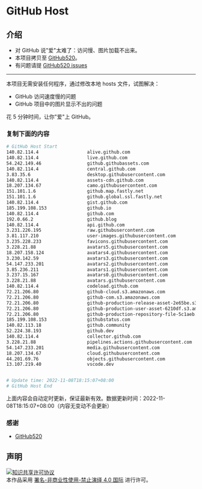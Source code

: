 # GitHub Host
## 介绍
- 对 GitHub 说"爱"太难了：访问慢、图片加载不出来。
- 本项目拷贝至 [GitHub520](https://github.com/521xueweihan/GitHub520)。
- 有问题请提 [GitHub520 issues](https://github.com/521xueweihan/GitHub520/issues/new)

---

本项目无需安装任何程序，通过修改本地 hosts 文件，试图解决：
- GitHub 访问速度慢的问题
- GitHub 项目中的图片显示不出的问题

花 5 分钟时间，让你"爱"上 GitHub。

### 复制下面的内容
```bash
# GitHub Host Start
140.82.114.4                  alive.github.com
140.82.114.4                  live.github.com
54.242.149.46                 github.githubassets.com
140.82.114.4                  central.github.com
3.83.35.6                     desktop.githubusercontent.com
140.82.114.4                  assets-cdn.github.com
18.207.134.67                 camo.githubusercontent.com
151.101.1.6                   github.map.fastly.net
151.101.1.6                   github.global.ssl.fastly.net
140.82.114.4                  gist.github.com
185.199.108.153               github.io
140.82.114.4                  github.com
192.0.66.2                    github.blog
140.82.114.4                  api.github.com
3.231.226.195                 raw.githubusercontent.com
3.81.117.210                  user-images.githubusercontent.com
3.235.228.233                 favicons.githubusercontent.com
3.228.21.88                   avatars5.githubusercontent.com
18.207.158.124                avatars4.githubusercontent.com
3.230.142.59                  avatars3.githubusercontent.com
54.147.233.201                avatars2.githubusercontent.com
3.85.236.211                  avatars1.githubusercontent.com
3.237.15.167                  avatars0.githubusercontent.com
3.228.21.88                   avatars.githubusercontent.com
140.82.114.4                  codeload.github.com
72.21.206.80                  github-cloud.s3.amazonaws.com
72.21.206.80                  github-com.s3.amazonaws.com
72.21.206.80                  github-production-release-asset-2e65be.s3.amazonaws.com
72.21.206.80                  github-production-user-asset-6210df.s3.amazonaws.com
72.21.206.80                  github-production-repository-file-5c1aeb.s3.amazonaws.com
185.199.108.153               githubstatus.com
140.82.113.18                 github.community
52.224.38.193                 github.dev
140.82.114.4                  collector.github.com
3.228.21.88                   pipelines.actions.githubusercontent.com
54.147.233.201                media.githubusercontent.com
18.207.134.67                 cloud.githubusercontent.com
44.201.69.76                  objects.githubusercontent.com
13.107.219.40                 vscode.dev


# Update time: 2022-11-08T18:15:07+08:00
# GitHub Host End

```
上面内容会自动定时更新，保证最新有效。数据更新时间：2022-11-08T18:15:07+08:00（内容无变动不会更新）

### 感谢

- [GitHub520](https://github.com/521xueweihan/GitHub520)

## 声明
<a rel="license" href="https://creativecommons.org/licenses/by-nc-nd/4.0/deed.zh"><img alt="知识共享许可协议" style="border-width: 0" src="https://licensebuttons.net/l/by-nc-nd/4.0/88x31.png"></a><br>本作品采用 <a rel="license" href="https://creativecommons.org/licenses/by-nc-nd/4.0/deed.zh">署名-非商业性使用-禁止演绎 4.0 国际</a> 进行许可。